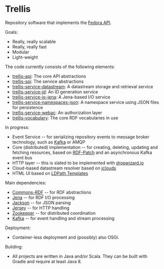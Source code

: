 # Trellis

Repository software that implements the [Fedora API](http://fedora.info/spec/).

Goals:

  * Really, really scalable
  * Really, really fast
  * Modular
  * Light-weight

The code currently consists of the following elements:

  * [trellis-api](https://github.com/acoburn/trellis-api): The core API abstractions
  * [trellis-spi](https://github.com/acoburn/trellis-spi): The service abstractions
  * [trellis-service-datastream](https://github.com/acoburn/trellis-service-datastream): A datastream storage and retrieval service
  * [trellis-service-id](https://github.com/acoburn/trellis-service-id): An ID generation service
  * [trellis-service-io-jena](https://github.com/acoburn/trellis-service-io-jena): A Jena-based I/O service
  * [trellis-service-namespaces-json](https://github.com/acoburn/trellis-service-namespaces-json): A namespace service using JSON files for persistence
  * [trellis-service-webac](https://github.com/acoburn/trellis-service-webac): An authorization layer
  * [trellis-vocabulary](https://github.com/acoburn/trellis-vocabulary): The core RDF vocabularies in use

In progress:

 * Event Service -- for serializing repository events to message broker technology, such as [Kafka](http://kafka.apache.org) or AMQP
 * Core (distributed) implementation -- for creating, deleting, updating and fetching resources, based on [RDF-Patch](https://afs.github.io/rdf-patch/) and an asynchronous Kafka event bus
 * HTTP layer -- this is slated to be implemented with [dropwizard.io](http://dropwizard.io)
 * Cloud-based datastream resolver based on [jclouds](https://jclouds.apache.org/)
 * HTML UI based on [LDPath Templates](http://marmotta.apache.org/ldpath/template.html)

Main dependencies:

  * [Commons-RDF](https://commons.apache.org/proper/commons-rdf/) -- for RDF abstractions
  * [Jena](https://jena.apache.org/) -- for RDF I/O processing
  * [Jackson](https://github.com/FasterXML/jackson) -- for JSON parsing
  * [Jersey](https://jersey.java.net/) -- for HTTP handling
  * [Zookeeper](https://zookeeper.apache.org/) -- for distributed coordination
  * [Kafka](https://kafka.apache.org/) -- for event handling and stream processing

Deployment:

 * Container-less deployment and (possibly) also OSGi.

Building:

 * All projects are written in Java and/or Scala. They can be built with Gradle and require at least Java 8.
